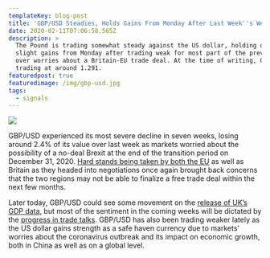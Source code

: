 ```yaml
---
templateKey: blog-post
title: 'GBP/USD Steadies, Holds Gains From Monday After Last Week''s Weakness'
date: 2020-02-11T07:06:58.565Z
description: >
  The Pound is trading somewhat steady against the US dollar, holding on to its
  slight gains from Monday after trading weak for most part of the previous week
  over worries about a Britain-EU trade deal. At the time of writing, GBP/USD is
  trading at around 1.291.
featuredpost: true
featuredimage: /img/gbp-usd.jpg
tags:
  - signals
---
```

![](https://fxlmwpmedia.s3.amazonaws.com/wp-content/uploads/2020/02/11060623/GBPUSD-11-02-2020-852x485.png)

GBP/USD experienced its most severe decline in seven weeks, losing around 2.4% of its value over last week as markets worried about the possibility of a no-deal Brexit at the end of the transition period on December 31, 2020. [Hard stands being taken by both the EU](https://www.bloomberg.com/news/articles/2020-02-10/eu-toughens-negotiating-demands-before-brexit-trade-talks-start) as well as Britain as they headed into negotiations once again brought back concerns that the two regions may not be able to finalize a free trade deal within the next few months.

Later today, GBP/USD could see some movement on the [release of UK’s GDP data](https://www.fxleaders.com/economic-calendar/gdp-qoq-uk), but most of the sentiment in the coming weeks will be dictated by the [progress in trade talks](https://www.huffingtonpost.co.uk/entry/boris-johnson-brexit-trade-deal-academics-survey_uk_5e402fbcc5b6bb0ffc12d2b0). GBP/USD has also been trading weaker lately as the US dollar gains strength as a safe haven currency due to markets’ worries about the coronavirus outbreak and its impact on economic growth, both in China as well as on a global level.
